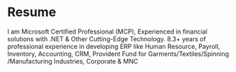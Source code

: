# Resume
I am Microsoft Certified Professional (MCP), Experienced in financial solutions 
with .NET & Other Cutting-Edge Technology. 8.3+ years of professional 
experience in developing ERP like Human Resource, Payroll, Inventory, 
Accounting, CRM, Provident Fund for Garments/Textiles/Spinning 
/Manufacturing Industries, Corporate & MNC
